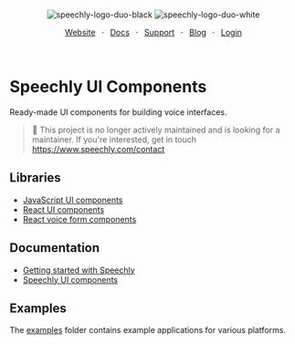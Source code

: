 <div align="center" markdown="1">
<br/>

![speechly-logo-duo-black](https://user-images.githubusercontent.com/2579244/193574443-130d16d6-76f1-4401-90f2-0ed753b39bc0.svg#gh-light-mode-only)
![speechly-logo-duo-white](https://user-images.githubusercontent.com/2579244/193574464-e682b2ce-dd48-4f70-88d4-a1fc5241fa47.svg#gh-dark-mode-only)

[Website](https://www.speechly.com/)
&ensp;&middot;&ensp;
[Docs](https://docs.speechly.com/)
&ensp;&middot;&ensp;
[Support](https://github.com/speechly/speechly/discussions)
&ensp;&middot;&ensp;
[Blog](https://www.speechly.com/blog/)
&ensp;&middot;&ensp;
[Login](https://api.speechly.com/dashboard/)

<br/>
</div>

# Speechly UI Components

Ready-made UI components for building voice interfaces.

> 🚧 This project is no longer actively maintained and is looking for a maintainer. If you're interested, get in touch https://www.speechly.com/contact

## Libraries

- [JavaScript UI components](./browser-ui)
- [React UI components](./react-ui)
- [React voice form components](./react-voice-forms)

## Documentation

- [Getting started with Speechly](https://docs.speechly.com/basics/getting-started)
- [Speechly UI components](https://dreamy-cori-a02de1.netlify.app/ui-components/)

## Examples

The [examples](/examples/) folder contains example applications for various platforms.
